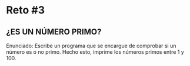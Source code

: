# Reto #3

## ¿ES UN NÚMERO PRIMO?

Enunciado: Escribe un programa que se encargue de comprobar si un número es o no primo.
Hecho esto, imprime los números primos entre 1 y 100.